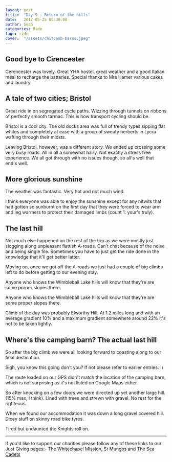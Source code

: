 ```yaml
---
layout: post
title:  "Day 9 - Return of the hills"
date:   2017-05-25 05:30:00
author: Sean
categories: Ride
tags: ride
cover:  "/assets/chitcomb-barns.jpeg"
---
```


## Good bye to Cirencester

Cerencester was lovely.  Great YHA hostel, great weather and a good
Italian meal to recharge the batteries.  Special thanks to Mrs Hamer
various cakes and laundry.

## A tale of two cities; Bristol 

Great ride in on segregated cycle paths.  Wizzing through tunnels on
ribbons of perfectly smooth tarmac.  This is how transport cycling
should be.

Bristol is a cool city.  The old docks area was full of trendy types
sipping flat whites and completely at ease with a group of sweaty
herberts in Lycra wafting through their midsts.

Leaving Bristol, however, was a different story.  We ended up crossing
some very busy roads.  All in all a somewhat hairy.  Not exactly a
stress free experience.  We all got through with no issues though, so all's
well that end's well.


## More glorious sunshine

The weather was fantastic.  Very hot and not much wind.

I think everyone was able to enjoy the sunshine except for any nitwits that
had gotten so sunburnt on the first day that they were forced to wear arm and
leg warmers to protect their damaged limbs (count 1: your's truly).



## The last hill

Not much else happened on the rest of the trip as we were mostly just
slogging along unpleasant flattish A-roads.  Can't chat because of the noise and
being single file.  Sometimes you have to just get the ride done in the
knowledge that it'll get better latter. 

Moving on, once we got off the A-roads we just had a couple of big
climbs left to do before getting to our evening stay.

Anyone who knows the Wimbleball Lake hills will know that they're are
some proper slopes there.

Anyone who knows the Wimbleball Lake hills will know that they're are
some proper slopes there.

Climb of the day was probably Elworthy Hill.  At 1.2 miles long and with
an average gradient 10% and a maximum gradient somewhere around 22% it's
not to be taken lightly.


## Where's the camping barn? The actual last hill

So after the big climb we were all looking forward to coasting along to
our final destination.

Sigh, you know this going don't you? If not please refer to earlier entries. :)

The route loaded on our GPS didn't match the location of the camping
barn, which is not surprising as it's not listed on Google Maps either.

So after knocking on a few doors we were directed up yet another large
hill. (15% max, I think). Lined with trees and strewn with gravel.  No
rest for the righteous.

When we found our accommodation it was down a long gravel covered hill.
Dicey stuff on skinny road bike tyres.

Tired but undaunted the Knights roll on.



---

If you'd like to support our charities please follow any of these links
to our Just Giving pages:-
[The Whitechapel Mission](https://www.justgiving.com/crowdfunding/nigel-bunton-1), [St
Mungos](https://www.justgiving.com/crowdfunding/nigel-bunton-2) and [The
Sea Cadets](https://www.justgiving.com/crowdfunding/nigel-bunton)

